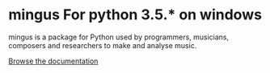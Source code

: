 mingus For python 3.5.* on windows
======

mingus is a package for Python used by programmers, musicians, composers
and researchers to make and analyse music.

[Browse the documentation](http://bspaans.github.io/python-mingus/)

